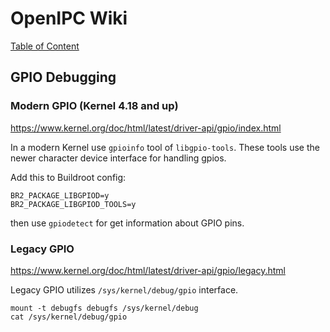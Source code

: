 # OpenIPC Wiki
[Table of Content](../README.md)

GPIO Debugging
--------------

### Modern GPIO (Kernel 4.18 and up)
https://www.kernel.org/doc/html/latest/driver-api/gpio/index.html

In a modern Kernel use `gpioinfo` tool of `libgpio-tools`.
These tools use the newer character device interface for handling gpios.

Add this to Buildroot config:
```
BR2_PACKAGE_LIBGPIOD=y
BR2_PACKAGE_LIBGPIOD_TOOLS=y
```
then use `gpiodetect` for get information about GPIO pins.

### Legacy GPIO
https://www.kernel.org/doc/html/latest/driver-api/gpio/legacy.html

Legacy GPIO utilizes `/sys/kernel/debug/gpio` interface.

```
mount -t debugfs debugfs /sys/kernel/debug
cat /sys/kernel/debug/gpio
```

